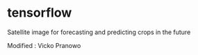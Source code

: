 # tensorflow
Satellite image for forecasting and predicting crops in the future

Modified : Vicko Pranowo
